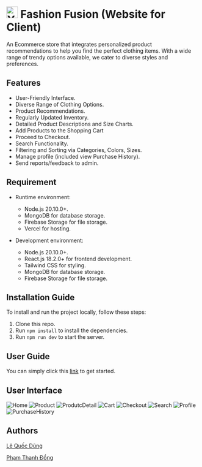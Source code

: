 # <img src="https://raw.githubusercontent.com/DungLe2983/FashionFusion/master/public/logo.png" alt="Your Image" width="auto" height="30"> Fashion Fusion (Website for Client)
An Ecommerce store that integrates personalized product recommendations to help you find the perfect clothing items. With a wide range of trendy options available, we cater to diverse styles and preferences. 

## Features

- User-Friendly Interface.
- Diverse Range of Clothing Options.
- Product Recommendations.
- Regularly Updated Inventory.
- Detailed Product Descriptions and Size Charts.
- Add Products to the Shopping Cart
- Proceed to Checkout.
- Search Functionality.
- Filtering and Sorting via Categories, Colors, Sizes.
- Manage profile (included view Purchase History).
- Send reports/feedback to admin.

## Requirement
- Runtime environment:
    - Node.js 20.10.0+.
    - MongoDB for database storage.
    - Firebase Storage for file storage.
    - Vercel for hosting.

- Development environment:
    - Node.js 20.10.0+.
    - React.js 18.2.0+ for frontend development.
    - Tailwind CSS for styling.
    - MongoDB for database storage.
    - Firebase Storage for file storage.
      
## Installation Guide

To install and run the project locally, follow these steps:

1. Clone this repo.
2. Run `npm install` to install the dependencies.
3. Run `npm run dev` to start the server.

## User Guide

You can simply click this [link](https://fashionfusionse122.vercel.app/) to get started.

## User Interface

![Home](./demo_ui/Home.png)
![Product](./demo_ui/Product.png)
![ProdutcDetail](./demo_ui/DetailProduct.png)
![Cart](./demo_ui/Cart.png)
![Checkout](./demo_ui/checkout.png)
![Search](./demo_ui/SearchPage.png)
![Profile](./demo_ui/Profile.png)
![PurchaseHistory](./demo_ui/PurchaseHistory.png)

## Authors

[Lê Quốc Dũng](https://github.com/DungLe2983)

[Phạm Thanh Đồng ](https://github.com/ThanhDong00)


